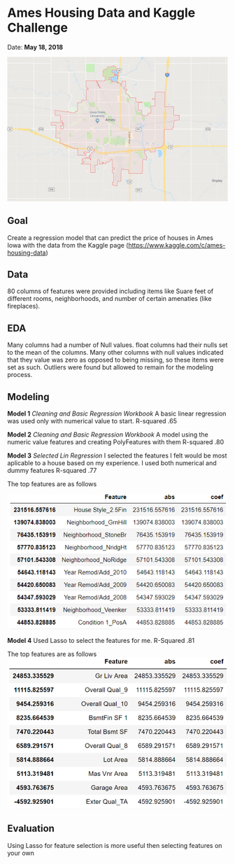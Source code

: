 # Ames Housing Data and Kaggle Challenge
Date: **May 18, 2018**

![alt text](https://github.com/jonmvail/JonVailPortfolio/blob/master/Ames_Housing_Regression/Images/Ames%20city.PNG)

## Goal
Create a regression model that can predict the price of houses in Ames Iowa with the data from the Kaggle page (https://www.kaggle.com/c/ames-housing-data) 


## Data

80 columns of features were provided including items like Suare feet of different rooms, neighborhoods, and number of certain amenaties (like fireplaces). 

## EDA

Many columns had a number of Null values. float columns had their nulls set to the mean of the columns. Many other columns with null values indicated that they value was zero as opposed to being missing, so these items were set as such. Outliers were found but allowed to remain for the modeling process.


## Modeling

**Model 1** 
*Cleaning and Basic Regression Workbook*
A basic linear regression was used only with numerical value to start. 
R-squared .65

**Model 2**
*Cleaning and Basic Regression Workbook*
A model using the numeric value features and creating PolyFeatures with them
R-squared .80

**Model 3**
*Selected Lin Regression*
I selected the features I felt would be most aplicable to a house based on my experience. I used both numerical and dummy features
R-squared .77

The top features are as follows

![alt text](https://github.com/jonmvail/JonVailPortfolio/blob/master/Ames_Housing_Regression/Images/Ames%20snip%205.PNG)

**Model 4**
Used Lasso to select the features for me.
R-Squared .81

The top features are as follows
![alt text](https://github.com/jonmvail/JonVailPortfolio/blob/master/Ames_Housing_Regression/Images/Ames%20snip%203.PNG)

## Evaluation

Using Lasso for feature selection is more useful then selecting features on your own
